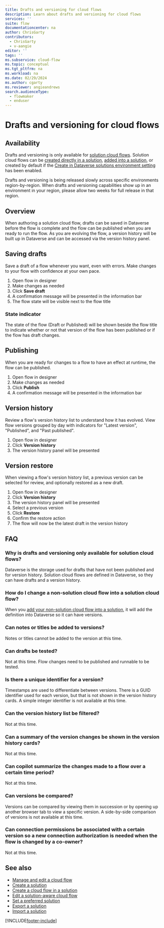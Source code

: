 ```yaml
---
title: Drafts and versioning for cloud flows
description: Learn about drafts and versioning for cloud flows
services: ''
suite: flow
documentationcenter: na
author: ChrisGarty
contributors:
  - ChrisGarty
  - v-aangie
editor: ''
tags: ''
ms.subservice: cloud-flow
ms.topic: conceptual
ms.tgt_pltfrm: na
ms.workload: na
ms.date: 02/29/2024
ms.author: cgarty
ms.reviewer: angieandrews
search.audienceType: 
  - flowmaker
  - enduser
---
```


# Drafts and versioning for cloud flows


## Availability

Drafts and versioning is only available for [solution cloud flows](/power-automate/create-flow-solution). 
Solution cloud flows can be [created directly in a solution](/power-automate/create-flow-solution#create-a-solution-aware-cloud-flow), [added into a solution](/power-automate/create-flow-solution#add-an-existing-cloud-flow-into-a-solution), or created by default if the [Create in Dataverse solutions environment setting](/power-apps/maker/canvas-apps/add-app-solution-default#enable-the-feature) has been enabled.

Drafts and versioning is being released slowly across specific environments region-by-region. When drafts and versioning capabilities show up in an environment in your region, please allow two weeks for full release in that region.

## Overview

When authoring a solution cloud flow, drafts can be saved in Dataverse before the flow is complete and the flow can be published when you are ready to run the flow. As you are evolving the flow, a version history will be built up in Dataverse and can be accessed via the version history panel. 
 
## Saving drafts 
Save a draft of a flow whenever you want, even with errors. Make changes to your flow with confidence at your own pace.

1. Open flow in designer
2. Make changes as needed
3. Click **Save draft**
4. A confirmation message will be presented in the information bar
5. The flow state will be visible next to the flow title

### State indicator
The state of the flow (Draft or Published) will be shown beside the flow title to indicate whether or not that version of the flow has been published or if the flow has draft changes.

## Publishing
When you are ready for changes to a flow to have an effect at runtime, the flow can be published.

1. Open flow in designer
2. Make changes as needed
3. Click **Publish**
4. A confirmation message will be presented in the information bar

## Version history
Review a flow's version history list to understand how it has evolved. View flow versions grouped by day with indicators for "Latest version", "Published", and "Past published".

1. Open flow in designer
2. Click **Version history**
3. The version history panel will be presented

## Version restore
When viewing a flow's version history list, a previous version can be selected for review, and optionally restored as a new draft. 
 
1. Open flow in designer
2. Click **Version history**
3. The version history panel will be presented
4. Select a previous version
5. Click **Restore**
6. Confirm the restore action
7. The flow will now be the latest draft in the version history

## FAQ

### Why is drafts and versioning only available for solution cloud flows?
Dataverse is the storage used for drafts that have not been published and for version history. Solution cloud flows are defined in Dataverse, so they can have drafts and a version history. 

### How do I change a non-solution cloud flow into a solution cloud flow?
When you [add your non-solution cloud flow into a solution](/power-automate/create-flow-solution#add-an-existing-cloud-flow-into-a-solution), it will add the definition into Dataverse so it can have versions. 

### Can notes or titles be added to versions?
Notes or titles cannot be added to the version at this time. 
 
### Can drafts be tested?
Not at this time. Flow changes need to be published and runnable to be tested. 
 
### Is there a unique identifier for a version?
Timestamps are used to differentiate between versions. There is a GUID identifier used for each version, but that is not shown in the version history cards. A simple integer identifier is not available at this time. 
 
### Can the version history list be filtered?
Not at this time. 
 
### Can a summary of the version changes be shown in the version history cards?
Not at this time. 
 
### Can copilot summarize the changes made to a flow over a certain time period?
Not at this time. 
 
### Can versions be compared?
Versions can be compared by viewing them in succession or by opening up another browser tab to view a specific version. A side-by-side comparison of versions is not available at this time. 
 
### Can connection permissions be associated with a certain version so a new connection authorization is needed when the flow is changed by a co-owner?
Not at this time. 


## See also

- [Manage and edit a cloud flow](/power-automate/get-started-logic-flow#manage-a-cloud-flow)
- [Create a solution](./overview-solution-flows.md)
- [Create a cloud flow in a solution](./create-flow-solution.md)
- [Edit a solution-aware cloud flow](/power-automate/edit-solution-aware-flow)
- [Set a preferred solution](/power-apps/maker/data-platform/preferred-solution)
- [Export a solution](./export-flow-solution.md)
- [Import a solution](./import-flow-solution.md)

[!INCLUDE[footer-include](includes/footer-banner.md)]
